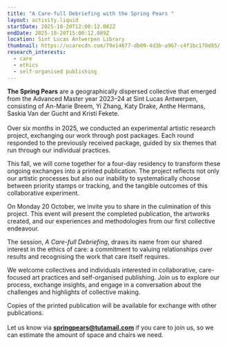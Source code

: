 ```yaml
---
title: "A Care-full Debriefing with the Spring Pears "
layout: activity.liquid
startDate: 2025-10-20T12:00:12.082Z
endDate: 2025-10-20T15:00:12.089Z
location: Sint Lucas Antwerpen Library
thumbnail: https://ucarecdn.com/79e14677-db09-4d3b-a967-c4f1bc170d85/
research_interests:
  - care
  - ethics
  - self-organised publishing
---
```

<!--StartFragment-->

**The Spring Pears** are a geographically dispersed collective that emerged from the Advanced Master year 2023–24 at Sint Lucas Antwerpen, consisting of An-Marie Breem, Yi Zhang, Katy Drake, Anthe Hermans, Saskia Van der Gucht and Kristí Fekete.\
\
Over six months in 2025, we conducted an experimental artistic research project, exchanging our work through post packages. Each round responded to the previously received package, guided by six themes that run through our individual practices. 

This fall, we will come together for a four-day residency to transform these ongoing exchanges into a printed publication. The project reflects not only our artistic processes but also our inability to systematically choose between priority stamps or tracking, and the tangible outcomes of this collaborative experiment.

On Monday 20 October, we invite you to share in the culmination of this project. This event will present the completed publication, the artworks created, and our experiences and methodologies from our first collective endeavour.

The session, *A Care-full Debriefing*, draws its name from our shared interest in the ethics of care: a commitment to valuing relationships over results and recognising the work that care itself requires.

We welcome collectives and individuals interested in collaborative, care-focused art practices and self-organised publishing. Join us to explore our process, exchange insights, and engage in a conversation about the challenges and highlights of collective making.

Copies of the printed publication will be available for exchange with other publications.\
\
Let us know via **[springpears@tutamail.com](mailto:springpears@tutamail.com)** if you care to join us, so we can estimate the amount of space and chairs we need.

<!--EndFragment-->